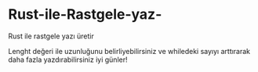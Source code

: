 # Rust-ile-Rastgele-yaz-
Rust ile rastgele yazı üretir

Lenght değeri ile uzunluğunu belirliyebilirsiniz ve whiledeki sayıyı arttırarak daha fazla yazdırabilirsiniz iyi günler!
